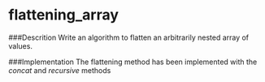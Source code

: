 # flattening_array

###Descrition
Write an algorithm to flatten an arbitrarily nested array of values.

###Implementation
The flattening method has been implemented with the *concat* and *recursive* methods
